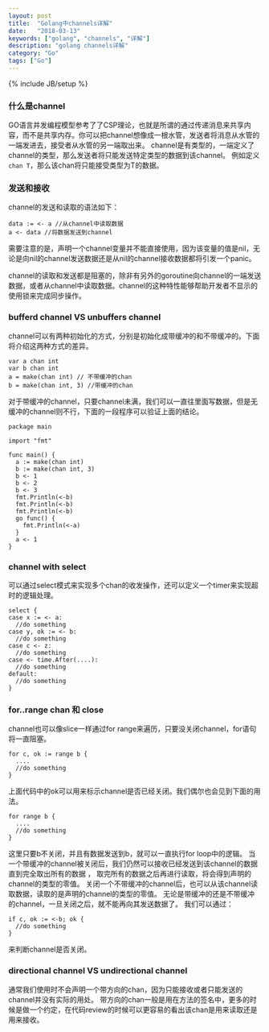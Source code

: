 ```yaml
---
layout: post
title:  "Golang中channels详解"
date:   "2018-03-13"
keywords: ["golang", "channels", "详解"]
description: "golang channels详解"
category: "Go"
tags: ["Go"]
---
```

{% include JB/setup %}

### 什么是channel

GO语言并发编程模型参考了了CSP理论，也就是所谓的通过传递消息来共享内容，而不是共享内存。你可以把channel想像成一根水管，发送者将消息从水管的一端发进去，接受者从水管的另一端取出来。
channel是有类型的，一端定义了channel的类型，那么发送者将只能发送特定类型的数据到该channel。
例如定义`chan T`，那么该chan将只能接受类型为T的数据。

### 发送和接收

channel的发送和读取的语法如下：

```
data := <- a //从channel中读取数据
a <- data //将数据发送到channel
```

需要注意的是，声明一个channel变量并不能直接使用，因为该变量的值是nil，无论是向nil的channel发送数据还是从nil的channel接收数据都将引发一个panic。

channel的读取和发送都是阻塞的，除非有另外的goroutine向channel的一端发送数据，或者从channel中读取数据。channel的这种特性能够帮助开发者不显示的使用锁来完成同步操作。

### bufferd channel VS unbuffers channel

channel可以有两种初始化的方式，分别是初始化成带缓冲的和不带缓冲的。下面将介绍这两种方式的差异。

```
var a chan int
var b chan int
a = make(chan int) // 不带缓冲的chan
b = make(chan int, 3) //带缓冲的chan
```

对于带缓冲的channel，只要channel未满，我们可以一直往里面写数据，但是无缓冲的channel则不行，下面的一段程序可以验证上面的结论。

```
package main

import "fmt"

func main() {
  a := make(chan int)
  b := make(chan int, 3)
  b <- 1
  b <- 2
  b <- 3
  fmt.Println(<-b)
  fmt.Println(<-b)
  fmt.Println(<-b)
  go func() {
    fmt.Println(<-a)
  }
  a <- 1
}
```

### channel with select

可以通过select模式来实现多个chan的收发操作，还可以定义一个timer来实现超时的逻辑处理。

```
select {
case x := <- a:
  //do something
case y, ok := <- b:
  //do something
case c <- z:
  //do something
case <- time.After(....):
  //do something
default:
  //do something
}
```

### for..range chan 和 close

channel也可以像slice一样通过for range来遍历，只要没关闭channel，for语句将一直阻塞。

```
for c, ok := range b {
  ....
  //do something
}
```

上面代码中的ok可以用来标示channel是否已经关闭。我们偶尔也会见到下面的用法。

```
for range b {
  ....
  //do something
}
```

这里只要b不关闭，并且有数据发送到b，就可以一直执行for loop中的逻辑。
当一个带缓冲的channel被关闭后，我们仍然可以接收已经发送到该channel的数据直到完全取出所有的数据 ，
取完所有的数据之后再进行读取，将会得到声明的channel的类型的零值。
关闭一个不带缓冲的channel后，也可以从该channel读取数据，读取的是声明的channel的类型的零值。
无论是带缓冲的还是不带缓冲的channel，一旦关闭之后，就不能再向其发送数据了。
我们可以通过：

```
if c, ok := <-b; ok {
  //do something
}

```
来判断channel是否关闭。

### directional channel VS undirectional channel

通常我们使用时不会声明一个带方向的chan，因为只能接收或者只能发送的channel并没有实际的用处。
带方向的chan一般是用在方法的签名中，更多的时候是做一个约定，在代码review的时候可以更容易的看出该chan是用来读取还是用来接收。

